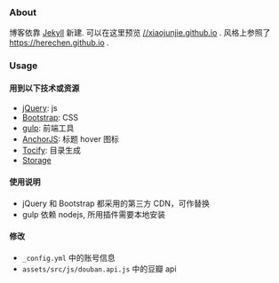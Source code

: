 ### About

博客依靠 [Jekyll](//jekyllrb.com/) 新建. 可以在这里预览 [//xiaojunjie.github.io](//xiaojunjie.github.io) .
风格上参照了 <https://herechen.github.io> .

### Usage

#### 用到以下技术或资源

- [jQuery](//jquery.org): js 
- [Bootstrap](//getbootstrap.com/): CSS 
- [gulp](//gulpjs.com/): 前端工具
- [AnchorJS](https://github.com/bryanbraun/anchorjs): 标题 hover 图标
- [Tocify](//www.gregfranko.com/jquery.tocify.js/): 目录生成
- [Storage](//www.sinacloud.com/doc/sae/php/storage.html)

#### 使用说明

- jQuery 和 Bootstrap 都采用的第三方 CDN，可作替换
- gulp 依赖 nodejs, 所用插件需要本地安装

#### 修改


- `_config.yml` 中的账号信息
-  `assets/src/js/douban.api.js` 中的豆瓣 api

